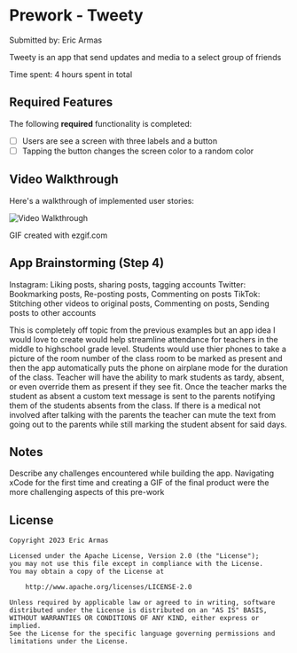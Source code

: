 # Prework - Tweety

Submitted by: Eric Armas

Tweety is an app that send updates and media to a select group of friends 

Time spent: 4 hours spent in total

## Required Features

The following **required** functionality is completed:

- [ ] Users are see a screen with three labels and a button
- [ ] Tapping the button changes the screen color to a random color
 
## Video Walkthrough

Here's a walkthrough of implemented user stories:

<img src='https://i.imgur.com/tpPO7iL.gif' title='Video Walkthrough' width='' alt='Video Walkthrough' />

<!-- Replace this with whatever GIF tool you used! -->
GIF created with ezgif.com
<!-- Recommended tools:
[Kap](https://getkap.co/) for macOS
[ScreenToGif](https://www.screentogif.com/) for Windows
[peek](https://github.com/phw/peek) for Linux. -->

## App Brainstorming (Step 4)
Instagram: Liking posts, sharing posts, tagging accounts
Twitter: Bookmarking posts, Re-posting posts, Commenting on posts
TikTok: Stitching other videos to original posts, Commenting on posts, Sending posts to other accounts

This is completely off topic from the previous examples but an app idea I would love to create would help streamline attendance for teachers in the middle to highschool grade level.
Students would use thier phones to take a picture of the room number of the class room to be marked as present and then the app automatically puts the phone on airplane mode for the duration of the class.
Teacher will have the ability to mark students as tardy, absent, or even override them as present if they see fit.
Once the teacher marks the student as absent a custom text message is sent to the parents notifying them of the students absents from the class.
If there is a medical not involved after talking with the parents the teacher can mute the text from going out to the parents while still marking the student absent for said days.
## Notes

Describe any challenges encountered while building the app.
Navigating xCode for the first time and creating a GIF of the final product were the more challenging aspects of this pre-work

## License

    Copyright 2023 Eric Armas

    Licensed under the Apache License, Version 2.0 (the "License");
    you may not use this file except in compliance with the License.
    You may obtain a copy of the License at

        http://www.apache.org/licenses/LICENSE-2.0

    Unless required by applicable law or agreed to in writing, software
    distributed under the License is distributed on an "AS IS" BASIS,
    WITHOUT WARRANTIES OR CONDITIONS OF ANY KIND, either express or implied.
    See the License for the specific language governing permissions and
    limitations under the License.
